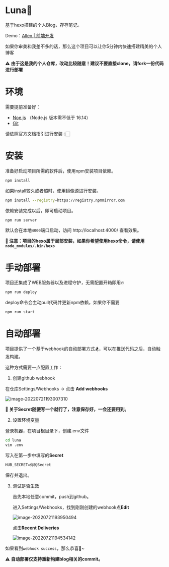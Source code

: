 # Luna🌛

基于hexo搭建的个人Blog，存存笔记。

Demo：[Allen | 前端开发](https://js-coder.cn/)

如果你审美和我差不多的话，那么这个项目可以让你5分钟内快速搭建精美的个人博客

⚠️ **由于这是我的个人仓库，改动比较随意！建议不要直接clone，请fork一份代码进行部署**



# 环境

需要提前准备好：

- [Noe.js](https://nodejs.org/en/) （Node.js 版本需不低于 16.14）
- [Git](https://git-scm.com/)

请依照官方文档指引进行安装 👆🏻



# 安装

准备好启动项目所需的软件后，使用npm安装项目依赖。

```bash
npm install
```

如果install较久或者超时，使用镜像源进行安装。

```bash
npm install --registry=https://registry.npmmirror.com
```

依赖安装完成以后，即可启动项目。

```bash
npm run server
```

默认会在本地`4000`端口启动，访问 http://localhost:4000/ 查看效果。

**📢 注意：项目的hexo属于局部安装，如果你希望使用hexo命令，请使用`node_modules/.bin/hexo`**



# 手动部署

项目还集成了WEB服务器以及进程守护，无需配置开箱即用🔥

```bash
npm run deploy
```

deploy命令会主动pull代码并更新npm依赖，如果你不需要

```bash
npm run start
```



# 自动部署

项目提供了一个基于webhook的自动部署方式🏂，可以在推送代码之后，自动触发构建。

这种方式需要一点配置工作：

1. 创建github webhook

在仓库Settings/Webhooks -> 点击 **Add webhooks**

![image-20220721193007310](https://sls-cloudfunction-ap-guangzhou-code-1300044145.file.myqcloud.com/upload/202207211930351.png)

**📝 关于Secret随便写一个就行了，注意保存好，一会还要用到。**

2. 设置环境变量

登录机器，在项目根目录下，创建.env文件

```bash
cd luna
vim .env
```

写入在第一步中填写的**Secret**

```tex
HUB_SECRET=你的Secret
```

保存并退出。

3. 测试是否生效

   首先本地任意commit，push到github。

   进入Settings/Webhooks，找到刚刚创建的webhook点**Edit**

   ![image-20220721193950494](https://sls-cloudfunction-ap-guangzhou-code-1300044145.file.myqcloud.com/upload/202207211939531.png)

   点击**Recent Deliveries**

   ![image-20220721194534142](https://sls-cloudfunction-ap-guangzhou-code-1300044145.file.myqcloud.com/upload/202207211945182.png)

如果看到`webhook success`，那么恭喜🎉~ 

⚠️ **自动部署仅支持重新构建blog相关的commit。**

​	

